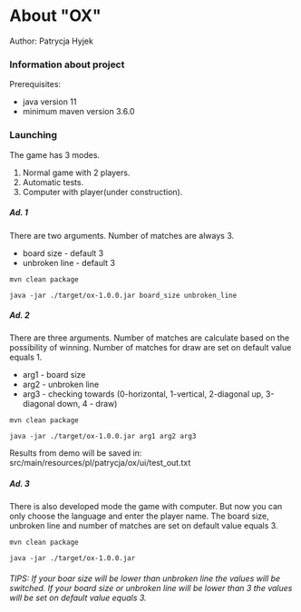 # About "OX"

Author: Patrycja Hyjek

### Information about project

Prerequisites: 
* java version 11
* minimum maven version 3.6.0

### Launching

The game has 3 modes. 
1. Normal game with 2 players.
2. Automatic tests.
3. Computer with player(under construction).

##### Ad. 1
There are two arguments. Number of matches are always 3.
* board size - default 3
* unbroken line - default 3

`mvn clean package`

`java -jar ./target/ox-1.0.0.jar board_size unbroken_line`

##### Ad. 2

There are three arguments. Number of matches are calculate based on the possibility of winning.
Number of matches for draw are set on default value equals 1.
* arg1 - board size
* arg2 - unbroken line
* arg3 - checking towards (0-horizontal, 1-vertical, 2-diagonal up, 3-diagonal down, 4 - draw)

`mvn clean package`

`java -jar ./target/ox-1.0.0.jar arg1 arg2 arg3`

Results from demo will be saved in: src/main/resources/pl/patrycja/ox/ui/test_out.txt


##### Ad. 3

There is also developed mode the game with computer. But now you can only choose the language and enter the player name.
The board size, unbroken line and number of matches are set on default value equals 3.

`mvn clean package`

`java -jar ./target/ox-1.0.0.jar`

###### TIPS: If your boar size will be lower than unbroken line the values will be switched. If your board size or unbroken line will be lower than 3 the values will be set on default value equals 3.
                                                    
                                                    


